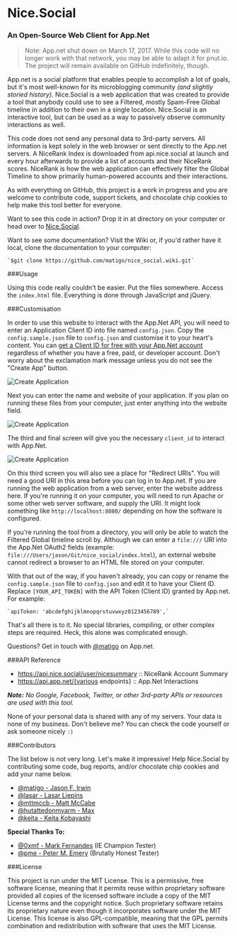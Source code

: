 # Nice.Social
### An Open-Source Web Client for App.Net

> Note: App.net shut down on March 17, 2017. While this code will no longer work with that network, you may be able to adapt it for pnut.io. The project will remain available on GitHub indefinitely, though.

App.net is a social platform that enables people to accomplish a lot of goals, but it's most well-known for its microblogging community *(and slightly storied history)*. Nice.Social is a web application that was created to provide a tool that anybody could use to see a Filtered, mostly Spam-Free Global timeline in addition to their own in a single location. Nice.Social is an interactive tool, but can be used as a way to passively observe community interactions as well.

This code does not send any personal data to 3rd-party servers. All information is kept solely in the web browser or sent directly to the App.net servers. A NiceRank Index is downloaded from api.nice.social at launch and every hour afterwards to provide a list of accounts and their NiceRank scores. NiceRank is how the web application can effectively filter the Global Timeline to show primarily human-powered accounts and their interactions.

As with everything on GitHub, this project is a work in progress and you are welcome to contribute code, support tickets, and chocolate chip cookies to help make this tool better for everyone.

Want to see this code in action? Drop it in at directory on your computer or head over to [Nice.Social](https://nice.social).

Want to see some documentation? Visit the Wiki or, if you'd rather have it local, clone the documentation to your computer:

    `$git clone https://github.com/matigo/nice_social.wiki.git`

###Usage

Using this code really couldn't be easier. Put the files somewhere. Access the `index.html` file. Everything is done through JavaScript and jQuery.

###Customisation

In order to use this website to interact with the App.Net API, you will need to enter an Application Client ID into file named `config.json`. Copy the `config.sample.json` file to `config.json` and customise it to your heart's content. You can [get a Client ID for free with your App.Net account](https://account.app.net/developer/apps/) regardless of whether you have a free, paid, or developer account. Don't worry about the exclamation mark message unless you do not see the "Create App" button.

![Create Application](https://nice.social/gitpics/1_create_app.jpg)

Next you can enter the name and website of your application. If you plan on running these files from your computer, just enter anything into the website field.

![Create Application](https://nice.social/gitpics/2_create_app.jpg)

The third and final screen will give you the necessary `client_id` to interact with App.Net.

![Create Application](https://nice.social/gitpics/3_create_app.jpg)

On this third screen you will also see a place for "Redirect URIs". You will need a good URI in this area before you can log in to App.net. If you are running the web application from a web server, enter the website address here. If you're running it on your computer, you will need to run Apache or some other web server software, and supply the URI. It might look something like `http://localhost:8080/` depending on how the software is configured.

If you're running the tool from a directory, you will only be able to watch the Filtered Global timeline scroll by. Although we can enter a `file:///` URI into the App.Net OAuth2 fields (example: `file:///Users/jason/Git/nice_social/index.html`), an external website cannot redirect a browser to an HTML file stored on your computer.

With that out of the way, if you haven't already, you can copy or rename the `config.sample.json` file to `config.json` and edit it to have your Client ID. Replace `[YOUR_API_TOKEN]` with the API Token (Client ID) granted by App.net. For example:

    `apiToken: 'abcdefghijklmnopqrstuvwxyz0123456789',`

That's all there is to it. No special libraries, compiling, or other complex steps are required. Heck, this alone was complicated enough.

Questions? Get in touch with [@matigo](https://alpha.app.net/matigo) on App.net.

###API Reference

* https://api.nice.social/user/nicesummary :: NiceRank Account Summary
* https://api.app.net/{various endpoints} :: App.Net Interactions

***Note:** No Google, Facebook, Twitter, or other 3rd-party APIs or resources are used with this tool.*

None of your personal data is shared with any of my servers. Your data is none of my business. Don't believe me? You can check the code yourself or ask someone nicely `:)`

###Contributors

The list below is not very long. Let's make it impressive! Help Nice.Social by contributing some code, bug reports, and/or chocolate chip cookies and add your name below.

* [@matigo - Jason F. Irwin](https://alpha.app.net/matigo)
* [@lasar - Lasar Liepins](https://alpha.app.net/lasar)
* [@mttmccb - Matt McCabe](https://alpha.app.net/mttmccb)
* [@hutattedonmyarm - Max](https://alpha.app.net/hutattedonmyarm)
* [@keita - Keita Kobayashi](https://alpha.app.net/keita)

**Special Thanks To:**

* [@0xmf - Mark Fernandes](https://alpha.app.net/0xmf) (IE Champion Tester)
* [@pme - Peter M. Emery](https://alpha.app.net/pme) (Brutally Honest Tester)

###License

This project is run under the MIT License. This is a permissive, free software license, meaning that it permits reuse within proprietary software provided all copies of the licensed software include a copy of the MIT License terms and the copyright notice. Such proprietary software retains its proprietary nature even though it incorporates software under the MIT License. This license is also GPL-compatible, meaning that the GPL permits combination and redistribution with software that uses the MIT License.